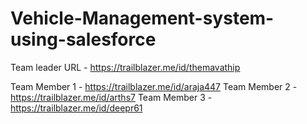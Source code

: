 # Vehicle-Management-system-using-salesforce

Team leader URL - https://trailblazer.me/id/themavathip

Team Member 1 - https://trailblazer.me/id/araja447
Team Member 2 - https://trailblazer.me/id/arths7
Team Member 3 - https://trailblazer.me/id/deepr61
